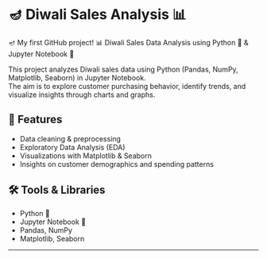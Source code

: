 # 🪔 Diwali Sales Analysis 📊

🪔 My first GitHub project! 📊 Diwali Sales Data Analysis using Python 🐍 &amp; Jupyter Notebook 📓

This project analyzes Diwali sales data using Python (Pandas, NumPy, Matplotlib, Seaborn) in Jupyter Notebook.  
The aim is to explore customer purchasing behavior, identify trends, and visualize insights through charts and graphs.  

## 🚀 Features
- Data cleaning & preprocessing
- Exploratory Data Analysis (EDA)
- Visualizations with Matplotlib & Seaborn
- Insights on customer demographics and spending patterns

## 🛠️ Tools & Libraries
- Python 🐍
- Jupyter Notebook 📓
- Pandas, NumPy
- Matplotlib, Seaborn

---





